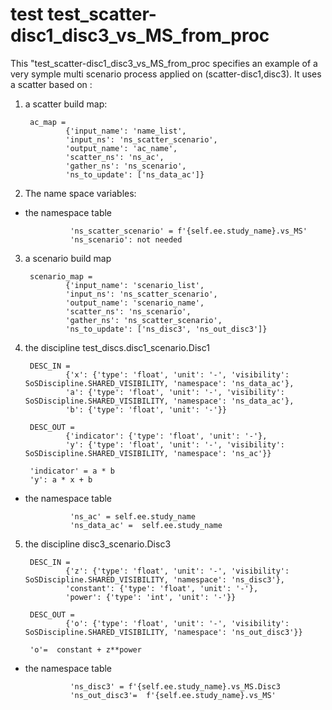 # test test_scatter-disc1_disc3_vs_MS_from_proc
This "test_scatter-disc1_disc3_vs_MS_from_proc specifies an example of a very symple multi scenario process applied on (scatter-disc1,disc3).
It uses a scatter based on :

1) a scatter build map:

		ac_map = 
				{'input_name': 'name_list',
				'input_ns': 'ns_scatter_scenario',
				'output_name': 'ac_name',
				'scatter_ns': 'ns_ac',
				'gather_ns': 'ns_scenario',
				'ns_to_update': ['ns_data_ac']}
				
2) The name space variables:
- the namespace table 

				'ns_scatter_scenario' = f'{self.ee.study_name}.vs_MS'
				'ns_scenario': not needed
3) a scenario build map

		scenario_map = 
				{'input_name': 'scenario_list',
				'input_ns': 'ns_scatter_scenario',
				'output_name': 'scenario_name',
				'scatter_ns': 'ns_scenario',
				'gather_ns': 'ns_scatter_scenario',
				'ns_to_update': ['ns_disc3', 'ns_out_disc3']}
				
4) the discipline test_discs.disc1_scenario.Disc1

		DESC_IN = 
				{'x': {'type': 'float', 'unit': '-', 'visibility': SoSDiscipline.SHARED_VISIBILITY, 'namespace': 'ns_data_ac'},
				'a': {'type': 'float', 'unit': '-', 'visibility': SoSDiscipline.SHARED_VISIBILITY, 'namespace': 'ns_data_ac'},
				'b': {'type': 'float', 'unit': '-'}}

		DESC_OUT =
				{'indicator': {'type': 'float', 'unit': '-'},
				'y': {'type': 'float', 'unit': '-', 'visibility': SoSDiscipline.SHARED_VISIBILITY, 'namespace': 'ns_ac'}}
	
		'indicator' = a * b
		'y': a * x + b
- the namespace table 

				'ns_ac' = self.ee.study_name
				'ns_data_ac' =  self.ee.study_name


5) the discipline disc3_scenario.Disc3

		DESC_IN = 
				{'z': {'type': 'float', 'unit': '-', 'visibility': SoSDiscipline.SHARED_VISIBILITY, 'namespace': 'ns_disc3'},
				'constant': {'type': 'float', 'unit': '-'},
				'power': {'type': 'int', 'unit': '-'}}

		DESC_OUT =
				{'o': {'type': 'float', 'unit': '-', 'visibility': SoSDiscipline.SHARED_VISIBILITY, 'namespace': 'ns_out_disc3'}}
	
		'o'=  constant + z**power
		
- the namespace table 

				'ns_disc3' = f'{self.ee.study_name}.vs_MS.Disc3
				'ns_out_disc3'=  f'{self.ee.study_name}.vs_MS'